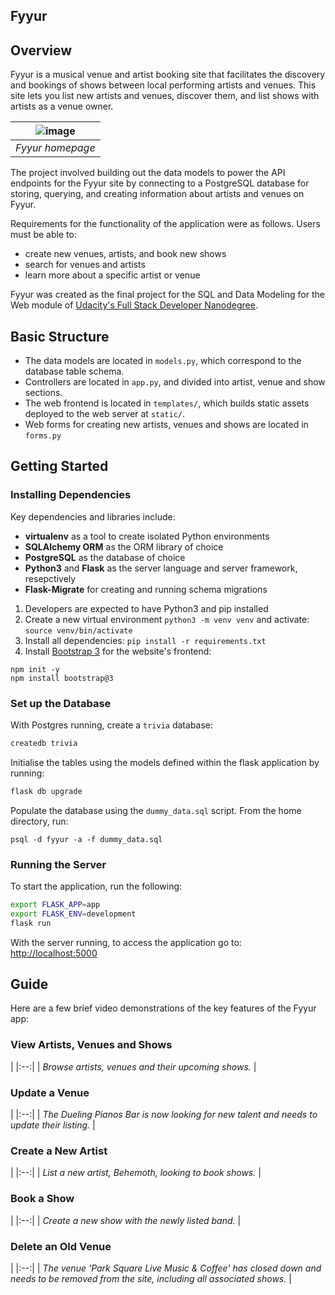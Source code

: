 Fyyur
-----

## Overview

Fyyur is a musical venue and artist booking site that facilitates the discovery and bookings of shows between local performing artists and venues. This site lets you list new artists and venues, discover them, and list shows with artists as a venue owner.

![image](https://user-images.githubusercontent.com/74383191/183261966-cb671621-f439-4c7e-b28a-3a5e1cc2df39.png)|
|:--:|
| *Fyyur homepage* |

The project involved building out the data models to power the API endpoints for the Fyyur site by connecting to a PostgreSQL database for storing, querying, and creating information about artists and venues on Fyyur.

Requirements for the functionality of the application were as follows. Users must be able to:

* create new venues, artists, and book new shows
* search for venues and artists
* learn more about a specific artist or venue

Fyyur was created as the final project for the SQL and Data Modeling for the Web module of [Udacity's Full Stack Developer Nanodegree](https://www.udacity.com/course/full-stack-web-developer-nanodegree--nd0044).

## Basic Structure
* The data models are located in `models.py`, which correspond to the database table schema.
* Controllers are located in `app.py`, and divided into artist, venue and show sections.
* The web frontend is located in `templates/`, which builds static assets deployed to the web server at `static/`.
* Web forms for creating new artists, venues and shows are located in `forms.py`

## Getting Started

### Installing Dependencies

Key dependencies and libraries include:
 * **virtualenv** as a tool to create isolated Python environments
 * **SQLAlchemy ORM** as the ORM library of choice
 * **PostgreSQL** as the database of choice
 * **Python3** and **Flask** as the server language and server framework, resepctively
 * **Flask-Migrate** for creating and running schema migrations

1. Developers are expected to have Python3 and pip installed
2. Create a new virtual environment `python3 -m venv venv` and activate: `source venv/bin/activate`
3. Install all dependencies: `pip install -r requirements.txt`
4. Install [Bootstrap 3](https://getbootstrap.com/docs/3.3/getting-started/) for the website's frontend:
```
npm init -y
npm install bootstrap@3
```

### Set up the Database

With Postgres running, create a `trivia` database:

```bash
createdb trivia
```

Initialise the tables using the models defined within the flask application by running:

```bash
flask db upgrade
```

Populate the database using the `dummy_data.sql` script. From the home directory, run:

```
psql -d fyyur -a -f dummy_data.sql
```

### Running the Server

To start the application, run the following:

```bash
export FLASK_APP=app
export FLASK_ENV=development
flask run
```

With the server running, to access the application go to: [http://localhost:5000](http://localhost:5000)


## Guide

Here are a few brief video demonstrations of the key features of the Fyyur app:

### View Artists, Venues and Shows
|
|:--:|
| *Browse artists, venues and their upcoming shows.* |

### Update a Venue
|
|:--:|
| *The Dueling Pianos Bar is now looking for new talent and needs to update their listing.* |

### Create a New Artist
|
|:--:|
| *List a new artist, Behemoth, looking to book shows.* |

### Book a Show
|
|:--:|
| *Create a new show with the newly listed band.* |

### Delete an Old Venue
|
|:--:|
| *The venue 'Park Square Live Music & Coffee' has closed down and needs to be removed from the site, including all associated shows.* |

